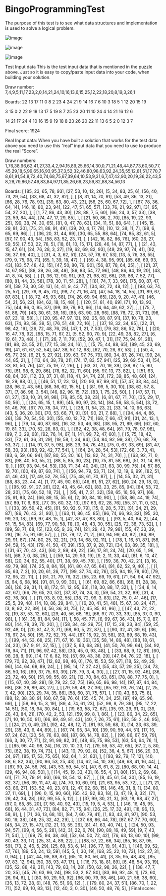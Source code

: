 # BingoProgrammingTest
The purpose of this test is to see what data structures and implementation is used to solve a logical problem.


![image](https://github.com/FarahnazMokhtari/BingoProgrammingTest/assets/100504557/cdbf2721-e690-4f3c-9097-7962daf60d80)

![image](https://github.com/FarahnazMokhtari/BingoProgrammingTest/assets/100504557/0d4d4016-314f-4784-b000-4f1d73dbcdc1)

![image](https://github.com/FarahnazMokhtari/BingoProgrammingTest/assets/100504557/ea377204-887c-421a-8a85-158f122ad996)

Test Input data
This is the test input data that is mentioned in the puzzle above. Just so it is easy to copy/paste input data into your code, when building your solution.

Draw number: 
7,4,9,5,11,17,23,2,0,14,21,24,10,16,13,6,15,25,12,22,18,20,8,19,3,26,1

Boards:
22 13 17 11  0
 8  2 23  4 24
21  9 14 16  7
 6 10  3 18  5
 1 12 20 15 19

 3 15  0  2 22
 9 18 13 17  5
19  8  7 25 23
20 11 10 24  4
14 21 16 12  6

14 21 17 24  4
10 16 15  9 19
18  8 23 26 20
22 11 13  6  5
 2  0 12  3  7

Final score: 
1924




Real Input data:
When you have built a solution that works for the test data above you need to use this “real” input data that you need to use to produce the real “Score”.

Draw numbers: 
1,76,38,96,62,41,27,33,4,2,94,15,89,25,66,14,30,0,71,21,48,44,87,73,60,50,77,45,29,18,5,99,65,16,93,95,37,3,52,32,46,80,98,63,92,24,35,55,12,81,51,17,70,78,61,91,54,8,72,40,74,68,75,67,39,64,10,53,9,31,6,7,47,42,90,20,19,36,22,43,58,28,79,86,57,49,83,84,97,11,85,26,69,23,59,82,88,34,56,13

Boards:  [
          [85, 23, 65, 78, 93],
          [27, 53, 10, 12, 26],
          [5, 34, 83, 25, 6],
          [56, 40, 73, 29, 54],
          [33, 68, 41, 32, 82],
        ],
        [
          [8, 31, 14, 70, 91],
          [53, 49, 86, 13, 21],
          [66, 28, 76, 78, 93],
          [39, 63, 80, 43, 23],
          [56, 25, 60, 67, 72],
        ],
        [
          [67, 78, 36, 64, 14],
          [46, 16, 80, 23, 94],
          [22, 47, 51, 65, 57],
          [33, 76, 21, 92, 97],
          [31, 95, 54, 27, 20],
        ],
        [
          [1, 77, 86, 43, 30],
          [28, 88, 7, 5, 60],
          [66, 24, 3, 57, 33],
          [38, 23, 59, 84, 44],
          [74, 47, 17, 29, 85],
        ],
        [
          [21, 50, 86, 2, 70],
          [85, 19, 22, 93, 25],
          [99, 38, 74, 30, 65],
          [81, 0, 47, 78, 63],
          [34, 11, 51, 88, 64],
        ],
        [
          [45, 15, 29, 81, 30],
          [75, 21, 88, 91, 49],
          [39, 20, 4, 17, 78],
          [10, 12, 38, 11, 7],
          [98, 6, 65, 69, 86],
        ],
        [
          [36, 20, 31, 44, 69],
          [30, 65, 55, 88, 64],
          [74, 85, 82, 61, 5],
          [57, 17, 90, 43, 54],
          [58, 83, 52, 23, 7],
        ],
        [
          [42, 16, 82, 86, 76],
          [60, 26, 27, 59, 55],
          [7, 53, 22, 78, 5],
          [18, 61, 10, 15, 17],
          [28, 46, 14, 87, 77],
        ],
        [
          [21, 43, 15, 47, 61],
          [24, 76, 28, 3, 27],
          [19, 62, 69, 82, 93],
          [49, 29, 97, 74, 41],
          [92, 36, 37, 99, 40],
        ],
        [
          [31, 4, 3, 62, 51],
          [24, 57, 78, 67, 53],
          [13, 5, 76, 38, 55],
          [79, 9, 75, 98, 71],
          [65, 1, 39, 18, 47],
        ],
        [
          [59, 4, 38, 95, 99],
          [85, 68, 69, 93, 43],
          [83, 57, 48, 42, 15],
          [47, 50, 80, 79, 90],
          [56, 87, 78, 64, 25],
        ],
        [
          [21, 37, 14, 67, 95],
          [88, 39, 26, 38, 49],
          [89, 83, 54, 77, 96],
          [48, 86, 94, 19, 20],
          [43, 41, 8, 74, 58],
        ],
        [
          [1, 36, 12, 90, 91],
          [63, 21, 98, 82, 66],
          [39, 86, 7, 52, 77],
          [80, 81, 44, 33, 58],
          [78, 30, 11, 51, 28],
        ],
        [
          [81, 74, 7, 33, 96],
          [75, 60, 87, 47, 91],
          [39, 73, 30, 50, 13],
          [4, 41, 9, 43, 77],
          [34, 82, 72, 48, 12],
        ],
        [
          [93, 63, 74, 25, 57],
          [29, 76, 9, 45, 70],
          [98, 77, 71, 16, 41],
          [47, 54, 18, 14, 55],
          [31, 89, 67, 87, 83],
        ],
        [
          [8, 72, 45, 93, 68],
          [74, 26, 69, 94, 65],
          [28, 9, 20, 47, 41],
          [46, 54, 21, 56, 22],
          [84, 62, 18, 15, 48],
        ],
        [
          [20, 51, 81, 40, 69],
          [71, 10, 13, 93, 75],
          [44, 86, 0, 95, 37],
          [99, 39, 76, 80, 66],
          [14, 64, 49, 62, 27],
        ],
        [
          [75, 7, 51, 86, 79],
          [43, 30, 61, 39, 16],
          [85, 63, 90, 28, 96],
          [88, 78, 72, 31, 73],
          [98, 87, 23, 19, 58],
        ],
        [
          [20, 95, 47, 97, 12],
          [92, 25, 68, 87, 91],
          [37, 10, 78, 23, 63],
          [74, 93, 58, 39, 5],
          [76, 51, 48, 72, 16],
        ],
        [
          [37, 18, 32, 34, 85],
          [22, 31, 98, 42, 19],
          [29, 72, 48, 76, 25],
          [47, 1, 21, 7, 53],
          [79, 82, 86, 52, 78],
        ],
        [
          [20, 16, 47, 78, 92],
          [88, 15, 71, 67, 2],
          [5, 52, 90, 70, 9],
          [22, 49, 28, 82, 27],
          [6, 19, 61, 73, 48],
        ],
        [
          [71, 26, 7, 11, 79],
          [52, 30, 47, 1, 31],
          [17, 75, 94, 91, 28],
          [81, 98, 23, 55, 21],
          [77, 15, 39, 24, 16],
        ],
        [
          [5, 75, 44, 88, 65],
          [89, 45, 23, 69, 19],
          [41, 61, 67, 52, 54],
          [47, 38, 57, 12, 98],
          [62, 70, 26, 87, 53],
        ],
        [
          [50, 4, 65, 77, 25],
          [6, 21, 5, 27, 92],
          [39, 63, 97, 75, 79],
          [60, 34, 87, 26, 74],
          [99, 24, 44, 85, 2],
        ],
        [
          [13, 64, 38, 78, 21],
          [74, 17, 83, 57, 94],
          [25, 39, 69, 53, 4],
          [54, 33, 81, 50, 76],
          [42, 75, 19, 77, 26],
        ],
        [
          [63, 31, 70, 19, 39],
          [38, 87, 15, 90, 75],
          [61, 98, 6, 29, 86],
          [78, 62, 32, 11, 60],
          [55, 97, 13, 73, 82],
        ],
        [
          [51, 63, 68, 84, 36],
          [12, 33, 37, 31, 8],
          [18, 41, 34, 74, 23],
          [72, 39, 85, 48, 60],
          [24, 19, 29, 88, 0],
        ],
        [
          [46, 51, 17, 23, 13],
          [20, 93, 97, 99, 81],
          [57, 47, 33, 84, 44],
          [28, 96, 2, 43, 56],
          [68, 36, 62, 15, 5],
        ],
        [
          [81, 99, 5, 30, 10],
          [38, 62, 57, 8, 37],
          [7, 86, 98, 3, 54],
          [46, 82, 96, 15, 72],
          [83, 1, 75, 25, 50],
        ],
        [
          [47, 57, 11, 61, 27],
          [53, 10, 31, 91, 98],
          [76, 85, 55, 38, 23],
          [6, 81, 67, 71, 70],
          [35, 29, 17, 50, 56],
        ],
        [
          [24, 65, 15, 1, 89],
          [45, 60, 97, 23, 14],
          [84, 56, 58, 5, 54],
          [3, 72, 51, 46, 79],
          [67, 70, 78, 34, 77],
        ],
        [
          [38, 11, 54, 23, 2],
          [33, 14, 10, 96, 63],
          [43, 5, 36, 20, 30],
          [70, 53, 66, 71, 9],
          [91, 90, 21, 7, 88],
        ],
        [
          [94, 44, 4, 86, 26],
          [39, 70, 54, 50, 30],
          [55, 40, 12, 72, 71],
          [68, 7, 66, 47, 91],
          [31, 24, 13, 1, 96],
        ],
        [
          [79, 14, 40, 87, 68],
          [16, 32, 53, 46, 98],
          [38, 95, 21, 89, 69],
          [62, 60, 19, 81, 33],
          [70, 52, 28, 83, 0],
        ],
        [
          [62, 42, 38, 48, 64],
          [61, 79, 78, 97, 98],
          [89, 7, 3, 29, 68],
          [92, 76, 14, 67, 1],
          [41, 99, 72, 47, 60],
        ],
        [
          [5, 75, 18, 42, 33],
          [72, 61, 36, 31, 29],
          [19, 58, 1, 34, 94],
          [54, 84, 92, 99, 38],
          [76, 68, 79, 53, 37],
        ],
        [
          [14, 91, 37, 5, 98],
          [68, 29, 34, 76, 43],
          [75, 0, 67, 33, 69],
          [81, 47, 58, 30, 93],
          [88, 92, 42, 77, 54],
        ],
        [
          [64, 24, 28, 54, 53],
          [72, 68, 3, 73, 4],
          [83, 6, 59, 66, 94],
          [87, 80, 55, 20, 16],
          [13, 82, 74, 31, 70],
        ],
        [
          [63, 92, 71, 0, 83],
          [98, 40, 50, 55, 2],
          [88, 5, 85, 30, 23],
          [10, 75, 81, 58, 68],
          [51, 31, 14, 89, 1],
        ],
        [
          [67, 93, 94, 54, 53],
          [38, 71, 34, 40, 24],
          [31, 63, 30, 99, 75],
          [4, 57, 86, 19, 70],
          [60, 49, 87, 68, 74],
        ],
        [
          [56, 94, 79, 53, 7],
          [24, 12, 19, 6, 99],
          [82, 51, 41, 46, 43],
          [17, 49, 52, 78, 55],
          [75, 48, 61, 70, 87],
        ],
        [
          [14, 55, 32, 21, 31],
          [88, 83, 23, 44, 4],
          [1, 77, 45, 90, 85],
          [46, 81, 51, 27, 62],
          [60, 24, 29, 18, 0],
        ],
        [
          [95, 92, 91, 27, 26],
          [22, 43, 45, 64, 62],
          [83, 23, 25, 85, 94],
          [84, 53, 72, 28, 20],
          [75, 60, 52, 18, 73],
        ],
        [
          [95, 41, 7, 21, 32],
          [58, 65, 16, 56, 97],
          [68, 25, 91, 83, 24],
          [66, 89, 15, 55, 6],
          [2, 30, 84, 10, 90],
        ],
        [
          [58, 86, 44, 19, 74],
          [57, 89, 17, 6, 83],
          [77, 35, 60, 32, 13],
          [97, 63, 62, 28, 76],
          [55, 31, 11, 0, 52],
        ],
        [
          [33, 39, 59, 42, 45],
          [61, 50, 92, 9, 79],
          [15, 0, 28, 5, 72],
          [91, 24, 21, 29, 87],
          [86, 76, 43, 31, 93],
        ],
        [
          [63, 11, 86, 45, 85],
          [96, 74, 66, 93, 32],
          [95, 30, 99, 23, 18],
          [69, 97, 48, 15, 1],
          [42, 87, 47, 83, 80],
        ],
        [
          [93, 5, 40, 64, 2],
          [44, 51, 15, 54, 83],
          [69, 77, 90, 58, 11],
          [0, 48, 43, 30, 55],
          [25, 72, 38, 73, 52],
        ],
        [
          [89, 58, 71, 68, 15],
          [23, 65, 9, 36, 74],
          [21, 29, 42, 79, 98],
          [55, 47, 33, 39, 28],
          [16, 75, 91, 69, 57],
        ],
        [
          [13, 79, 12, 71, 2],
          [60, 94, 99, 43, 82],
          [84, 89, 29, 91, 87],
          [74, 80, 25, 32, 21],
          [70, 14, 68, 92, 11],
        ],
        [
          [78, 1, 16, 51, 87],
          [58, 94, 59, 15, 43],
          [79, 41, 50, 47, 39],
          [53, 37, 9, 28, 72],
          [34, 63, 89, 35, 18],
        ],
        [
          [31, 67, 70, 42, 43],
          [60, 2, 89, 49, 22],
          [56, 17, 81, 24, 74],
          [20, 65, 1, 96, 51],
          [68, 7, 0, 38, 25],
        ],
        [
          [59, 14, 29, 53, 19],
          [9, 2, 11, 33, 44],
          [81, 6, 10, 47, 58],
          [20, 34, 62, 55, 40],
          [71, 38, 69, 45, 78],
        ],
        [
          [59, 36, 70, 42, 21],
          [3, 16, 49, 79, 98],
          [74, 25, 8, 84, 19],
          [61, 80, 47, 65, 64],
          [91, 62, 52, 9, 40],
        ],
        [
          [1, 85, 63, 7, 2],
          [0, 20, 61, 26, 77],
          [99, 37, 74, 42, 76],
          [25, 94, 19, 78, 60],
          [79, 72, 95, 22, 11],
        ],
        [
          [51, 21, 79, 76, 32],
          [55, 23, 69, 19, 61],
          [71, 54, 94, 47, 92],
          [5, 64, 6, 68, 16],
          [91, 81, 9, 99, 30],
        ],
        [
          [61, 69, 82, 86, 68],
          [66, 81, 28, 38, 36],
          [26, 29, 31, 11, 8],
          [72, 51, 12, 95, 63],
          [18, 30, 88, 17, 32],
        ],
        [
          [34, 8, 14, 42, 67],
          [66, 79, 65, 20, 52],
          [37, 87, 74, 24, 3],
          [59, 54, 21, 32, 89],
          [31, 4, 62, 76, 30],
        ],
        [
          [11, 93, 8, 92, 55],
          [38, 72, 99, 3, 83],
          [12, 75, 0, 41, 46],
          [17, 25, 5, 39, 48],
          [14, 18, 86, 29, 84],
        ],
        [
          [6, 20, 41, 51, 48],
          [5, 67, 30, 24, 47],
          [3, 8, 92, 22, 39],
          [4, 56, 36, 31, 75],
          [2, 45, 85, 81, 96],
        ],
        [
          [47, 43, 72, 22, 3],
          [19, 87, 53, 12, 60],
          [29, 40, 56, 68, 18],
          [66, 97, 70, 33, 39],
          [85, 37, 0, 90, 98],
        ],
        [
          [61, 35, 81, 84, 94],
          [11, 1, 58, 45, 77],
          [6, 99, 67, 36, 43],
          [5, 7, 0, 87, 80],
          [44, 78, 39, 70, 20],
        ],
        [
          [58, 34, 49, 29, 75],
          [17, 15, 28, 23, 84],
          [59, 25, 92, 48, 0],
          [20, 81, 47, 3, 71],
          [68, 60, 5, 22, 87],
        ],
        [
          [90, 32, 41, 39, 6],
          [36, 78, 67, 24, 50],
          [55, 72, 52, 75, 44],
          [87, 15, 92, 31, 58],
          [83, 89, 68, 19, 43],
        ],
        [
          [99, 44, 53, 68, 25],
          [71, 67, 16, 19, 36],
          [35, 58, 14, 86, 48],
          [88, 18, 61, 24, 23],
          [87, 9, 91, 37, 15],
        ],
        [
          [37, 5, 63, 68, 28],
          [41, 50, 76, 99, 64],
          [34, 92, 78, 94, 71],
          [11, 96, 97, 42, 58],
          [33, 45, 0, 93, 48],
        ],
        [
          [33, 68, 9, 12, 81],
          [60, 98, 28, 8, 99],
          [14, 17, 6, 82, 15],
          [57, 69, 43, 38, 29],
          [47, 84, 76, 22, 18],
        ],
        [
          [79, 70, 92, 38, 47],
          [12, 82, 98, 46, 0],
          [76, 15, 53, 59, 97],
          [18, 52, 49, 29, 96],
          [44, 64, 68, 89, 24],
        ],
        [
          [95, 14, 17, 27, 42],
          [55, 43, 57, 29, 25],
          [34, 73, 86, 50, 16],
          [69, 37, 75, 63, 39],
          [78, 79, 3, 4, 30],
        ],
        [
          [27, 31, 15, 92, 46],
          [36, 23, 72, 40, 50],
          [51, 99, 55, 89, 21],
          [12, 70, 84, 63, 85],
          [78, 88, 77, 75, 0],
        ],
        [
          [15, 67, 40, 39, 28],
          [9, 79, 22, 52, 75],
          [96, 65, 86, 98, 14],
          [97, 87, 44, 84, 68],
          [36, 26, 89, 43, 27],
        ],
        [
          [79, 59, 48, 27, 36],
          [85, 92, 93, 76, 24],
          [2, 25, 7, 42, 90],
          [23, 29, 74, 35, 86],
          [58, 60, 31, 75, 57],
        ],
        [
          [10, 43, 83, 75, 8],
          [88, 12, 38, 30, 9],
          [60, 67, 59, 76, 6],
          [55, 45, 74, 34, 25],
          [97, 49, 65, 96, 69],
        ],
        [
          [59, 86, 15, 3, 19],
          [89, 4, 74, 61, 23],
          [52, 98, 8, 79, 39],
          [95, 17, 22, 14, 51],
          [50, 18, 94, 30, 84],
        ],
        [
          [19, 63, 58, 72, 67],
          [35, 93, 29, 91, 0],
          [39, 26, 43, 84, 21],
          [70, 42, 2, 53, 12],
          [59, 99, 8, 1, 86],
        ],
        [
          [23, 86, 34, 22, 65],
          [71, 10, 16, 50, 91],
          [66, 89, 49, 81, 43],
          [40, 7, 26, 75, 61],
          [62, 59, 2, 46, 95],
        ],
        [
          [24, 21, 0, 49, 25],
          [92, 42, 48, 12, 7],
          [81, 93, 59, 68, 3],
          [14, 23, 63, 39, 29],
          [35, 43, 6, 44, 89],
        ],
        [
          [67, 74, 95, 34, 10],
          [39, 90, 59, 44, 51],
          [17, 16, 97, 24, 62],
          [20, 54, 76, 63, 88],
          [87, 66, 14, 78, 82],
        ],
        [
          [96, 86, 67, 59, 79],
          [66, 3, 30, 77, 71],
          [2, 91, 99, 82, 31],
          [48, 65, 75, 98, 53],
          [63, 54, 64, 76, 1],
        ],
        [
          [85, 96, 40, 98, 24],
          [16, 20, 10, 23, 17],
          [79, 59, 53, 42, 65],
          [67, 2, 5, 80, 75],
          [62, 38, 19, 74, 73],
        ],
        [
          [43, 10, 79, 92, 8],
          [52, 36, 4, 5, 67],
          [56, 29, 33, 24, 97],
          [85, 17, 53, 75, 65],
          [62, 64, 1, 21, 83],
        ],
        [
          [93, 92, 79, 17, 12],
          [40, 88, 6, 82, 34],
          [90, 96, 53, 25, 43],
          [14, 62, 54, 10, 39],
          [49, 68, 41, 16, 44],
        ],
        [
          [67, 99, 24, 58, 76],
          [43, 53, 59, 54, 51],
          [47, 6, 61, 8, 2],
          [80, 68, 90, 14, 4],
          [29, 46, 94, 89, 50],
        ],
        [
          [14, 45, 19, 33, 43],
          [6, 55, 4, 31, 80],
          [51, 2, 69, 68, 61],
          [71, 70, 79, 91, 93],
          [66, 18, 54, 13, 87],
        ],
        [
          [8, 45, 61, 54, 30],
          [85, 16, 19, 82, 37],
          [56, 39, 11, 47, 4],
          [74, 70, 10, 60, 91],
          [21, 63, 95, 53, 72],
        ],
        [
          [71, 21, 63, 86, 27],
          [53, 52, 40, 23, 81],
          [2, 47, 92, 68, 15],
          [46, 45, 31, 8, 1],
          [34, 80, 37, 11, 69],
        ],
        [
          [96, 0, 15, 90, 66],
          [65, 43, 92, 83, 18],
          [3, 47, 19, 8, 32],
          [71, 26, 42, 34, 28],
          [62, 99, 55, 5, 12],
        ],
        [
          [37, 99, 30, 21, 3],
          [63, 18, 68, 47, 27],
          [57, 0, 65, 85, 20],
          [7, 58, 40, 92, 43],
          [15, 19, 5, 4, 53],
        ],
        [
          [46, 16, 45, 95, 68],
          [6, 44, 31, 47, 73],
          [84, 82, 71, 75, 94],
          [26, 25, 17, 32, 49],
          [18, 96, 13, 58, 9],
        ],
        [
          [71, 36, 13, 68, 10],
          [84, 7, 60, 79, 41],
          [1, 83, 43, 81, 97],
          [90, 53, 80, 19, 38],
          [48, 25, 32, 42, 29],
        ],
        [
          [37, 68, 86, 44, 78],
          [87, 67, 77, 70, 60],
          [45, 34, 27, 15, 47],
          [12, 21, 13, 55, 26],
          [81, 41, 63, 40, 74],
        ],
        [
          [24, 50, 93, 94, 57],
          [99, 4, 56, 5, 28],
          [42, 31, 22, 6, 76],
          [90, 89, 16, 49, 59],
          [9, 7, 43, 71, 54],
        ],
        [
          [69, 75, 94, 38, 46],
          [52, 64, 50, 72, 42],
          [76, 63, 13, 60, 10],
          [99, 80, 43, 33, 17],
          [25, 31, 4, 89, 22],
        ],
        [
          [88, 57, 22, 66, 34],
          [85, 16, 87, 95, 59],
          [73, 2, 46, 5, 29],
          [25, 69, 53, 6, 14],
          [96, 77, 19, 91, 43],
        ],
        [
          [46, 99, 52, 47, 76],
          [89, 53, 24, 13, 59],
          [45, 5, 1, 30, 19],
          [68, 25, 22, 10, 73],
          [42, 27, 31, 0, 94],
        ],
        [
          [42, 44, 98, 89, 87],
          [65, 10, 80, 56, 41],
          [3, 35, 95, 48, 43],
          [85, 97, 83, 12, 94],
          [50, 38, 93, 47, 17],
        ],
        [
          [16, 73, 18, 81, 89],
          [6, 48, 54, 93, 19],
          [35, 52, 88, 49, 31],
          [43, 79, 83, 14, 28],
          [50, 62, 98, 26, 22],
        ],
        [
          [38, 47, 7, 20, 35],
          [45, 76, 63, 96, 24],
          [98, 53, 2, 87, 80],
          [83, 86, 92, 48, 1],
          [73, 60, 26, 94, 6],
        ],
        [
          [80, 50, 29, 53, 92],
          [66, 90, 79, 98, 46],
          [40, 21, 58, 38, 60],
          [35, 13, 72, 28, 6],
          [48, 76, 51, 96, 12],
        ],
        [
          [79, 80, 24, 37, 51],
          [86, 70, 1, 22, 71],
          [52, 69, 10, 83, 13],
          [12, 40, 3, 0, 30],
          [46, 50, 48, 76, 5],
        ]
Final score: 
<This is the score you should produce>
